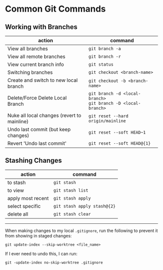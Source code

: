 # Common Git Commands

## Working with Branches
action | command
---|---
View all branches | ```git branch -a```
View all remote branches | ```git branch -r```
View current branch info | ```git status```
Switching branches | ```git checkout <branch-name>```
Create and switch to new local branch | ```git checkout -b <branch-name>```
Delete/Force Delete Local Branch | ```git branch -d <local-branch>``` <br /> ```git branch -D <local-branch>```
Nuke all local changes (revert to mainline) | ```git reset --hard origin/mainline```
Undo last commit (but keep changes) | ```git reset --soft HEAD~1```
Revert 'Undo last commit' | ```git reset --soft HEAD@{1}```

## Stashing Changes
action | command
---|---
to stash | ```git stash```
to view | ```git stash list```
apply most recent | ```git stash apply```
select specific | ```git stash apply stash@{2}```
delete all | ```git stash clear```

---
When making changes to my local `.gitignore`, run the following to prevent it from showing in staged changes:
```
git update-index --skip-worktree <file_name>
```
If I ever need to undo this, I can run:
```
git -update-index no-skip-worktree .gitignore
```
